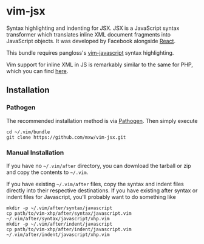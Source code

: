 vim-jsx
=======

Syntax highlighting and indenting for JSX.  JSX is a JavaScript syntax
transformer which translates inline XML document fragments into JavaScript
objects.  It was developed by Facebook alongside [React][1].

This bundle requires pangloss's [vim-javascript][2] syntax highlighting.

Vim support for inline XML in JS is remarkably similar to the same for PHP,
which you can find [here][3].

Installation
------------

### Pathogen

The recommended installation method is via [Pathogen][3].  Then simply execute

    cd ~/.vim/bundle
    git clone https://github.com/mxw/vim-jsx.git

### Manual Installation

If you have no `~/.vim/after` directory, you can download the tarball or zip
and copy the contents to `~/.vim`.

If you have existing `~/.vim/after` files, copy the syntax and indent files
directly into their respective destinations.  If you have existing after syntax
or indent files for Javascript, you'll probably want to do something like

    mkdir -p ~/.vim/after/syntax/javascript
    cp path/to/vim-xhp/after/syntax/javascript.vim ~/.vim/after/syntax/javascript/xhp.vim
    mkdir -p ~/.vim/after/indent/javascript
    cp path/to/vim-xhp/after/indent/javascript.vim ~/.vim/after/indent/javascript/xhp.vim


[1]: http://facebook.github.io/react/           "React"
[2]: https://github.com/pangloss/vim-javascript "pangloss: vim-javascript"
[3]: https://github.com/mxw/vim-xhp             "mxw: vim-xhp"
[4]: https://github.com/tpope/vim-pathogen      "tpope: vim-pathogen"
